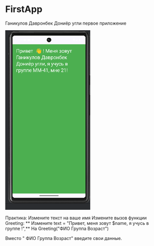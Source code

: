 # FirstApp
 Ганикулов Давронбек Дониёр угли первое приложение


 
![alt text](1.png)
 
Практика: Измените текст на ваше имя
Измените вызов функции Greeting: ** Измените text = "Привет, меня зовут $name, я учусь в группе !",** На Greeting("ФИО Группа Возраст")

Вместо " ФИО Группа Возраст" введите свои данные.
